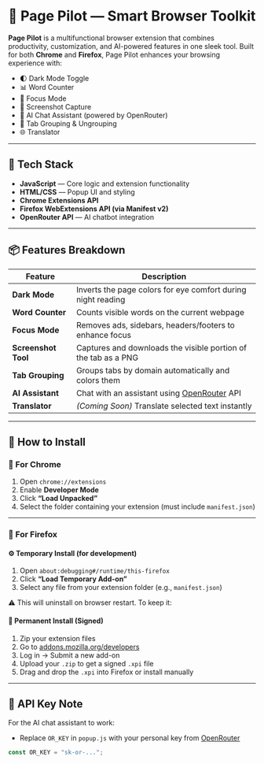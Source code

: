 # 🚀 Page Pilot — Smart Browser Toolkit

**Page Pilot** is a multifunctional browser extension that combines productivity, customization, and AI-powered features in one sleek tool. Built for both **Chrome** and **Firefox**, Page Pilot enhances your browsing experience with:

- 🌓 Dark Mode Toggle  
- 📊 Word Counter  
- 🎯 Focus Mode  
- 📸 Screenshot Capture  
- 🧠 AI Chat Assistant (powered by OpenRouter)  
- 🧹 Tab Grouping & Ungrouping  
- 🌐 Translator

---

## 🧰 Tech Stack

- **JavaScript** — Core logic and extension functionality
- **HTML/CSS** — Popup UI and styling
- **Chrome Extensions API**
- **Firefox WebExtensions API (via Manifest v2)**
- **OpenRouter API** — AI chatbot integration

---

## 📦 Features Breakdown

| Feature            | Description                                                                 |
|-------------------|-----------------------------------------------------------------------------|
| **Dark Mode**      | Inverts the page colors for eye comfort during night reading                |
| **Word Counter**   | Counts visible words on the current webpage                                |
| **Focus Mode**     | Removes ads, sidebars, headers/footers to enhance focus                     |
| **Screenshot Tool**| Captures and downloads the visible portion of the tab as a PNG              |
| **Tab Grouping**   | Groups tabs by domain automatically and colors them                         |
| **AI Assistant**   | Chat with an assistant using [OpenRouter](https://openrouter.ai/) API       |
| **Translator**     | *(Coming Soon)* Translate selected text instantly                          |

---

## 🧪 How to Install

### 🔗 For Chrome

1. Open `chrome://extensions`
2. Enable **Developer Mode**
3. Click **“Load Unpacked”**
4. Select the folder containing your extension (must include `manifest.json`)

---

### 🦊 For Firefox

#### ⚙️ Temporary Install (for development)
1. Open `about:debugging#/runtime/this-firefox`
2. Click **“Load Temporary Add-on”**
3. Select any file from your extension folder (e.g., `manifest.json`)

⚠️ This will uninstall on browser restart. To keep it:

#### 🧾 Permanent Install (Signed)
1. Zip your extension files
2. Go to [addons.mozilla.org/developers](https://addons.mozilla.org/developers)
3. Log in → Submit a new add-on
4. Upload your `.zip` to get a signed `.xpi` file
5. Drag and drop the `.xpi` into Firefox or install manually

---

## 🔐 API Key Note

For the AI chat assistant to work:
- Replace `OR_KEY` in `popup.js` with your personal key from [OpenRouter](https://openrouter.ai/)

```js
const OR_KEY = "sk-or-...";
